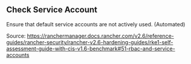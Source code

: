 ## Check Service Account

Ensure that default service accounts are not actively used. (Automated)

Source: https://ranchermanager.docs.rancher.com/v2.6/reference-guides/rancher-security/rancher-v2.6-hardening-guides/rke1-self-assessment-guide-with-cis-v1.6-benchmark#51-rbac-and-service-accounts
